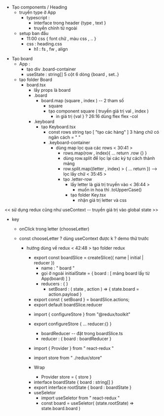 <!-- xóa file không cần thiết -->

<!-- header -->

- Tạo components / Heading
  - truyền type ở App
    - typescript :
      - interface trong header {type , text }
      - truyền chỉnh từ ngoài
  - setup ban đầu
    - 11:00 css { font chữ , màu css , .. }
    - css : heading.css
      - h1 : fs , fw , align

<!-- board -->

- Tạo board
  - App :
    - tạo div .board-container
    - useState : string[] 5 cột 6 dòng {board , set..}
  - tạo folder Board
    - board.tsx
      - lấy props là board
      - .board
        - board.map (square , index ) -- 2 tham số
          - square
          - tạo component square ( truyền giá trị val , index )
            - in giá trị {val }
              ? 26:16 dùng flex flex -col
      - .keyboard
        - tạo Keyboard.tsx
          - const rows string tạo [ "tạo các hàng" ] 3 hàng chữ có ngăn cách = " "
          - .keyboard-container
              <!-- để lấy được chữ thì phải map 2 lần -->
            - dùng map lọc qua các rows < 30:41 >
              - rows.map(row , index){ ... return .row {} }
              - dùng row.split để lọc lại các ký tự cách thành mảng
              - row.split.map((letter , index) > { ... return }) --> lọc lấy chữ < 35:45 >
              - tạo .letter-row
                - lấy letter là giá trị truyền vào < 36:44 >
                  - muốn in hoa thì .toUpperCase()
                - tạo folder Key.tsx
                  - nhận giá trị letter và css

<!-- nhấn vào key  -->

<< sử dụng redux cũng như useContext -- truyền giá trị vào global state >>

- key

  - onClick trong letter (chooseLetter)
  - const chooseLetter
    ? dùng useContext được k ? demo thử trước

    - hướng dùng về redux < 42:48 > tạo folder redux
      <!-- -boardSlice.ts -->

      - export const boardSlice = createSlice({ name | initial | reducer })
        - name : " board "
        - gọi ở ngoài initialState = { board : [ mảng board lấy từ App(board) ] }
        - reducers : { }
          - setBoard : ( state , action ) => { state.board = action.payload }
      - export const { setBoard } = boardSlice.actions;
      - export default boardSlice.reducer
      <!-- - store.ts -->
      - import { configureStore } from "@redux/toolkit"
      - export configureStore { ... reducer:{} }
        - boardReducer -- đặt trong boardSlice.ts
        - reducer : { board : boardReducer }
        <!-- Warp Provider trong index.tsx -->
      - import { Provider } from " react-redux "
      - import store from " ./redux/store"
      - Wrap
        - Provider store = { store }

        <!-- App.tsx -->
      <!-- - tạo interface.ts -->
        - interface boardState { board : string[] }
        - export interface rootState { board : boardState }
      - useSeletor
        - import useSeletor from " react-redux "
        - const board = useSeletor( (state.rootState) => state.board.board )

